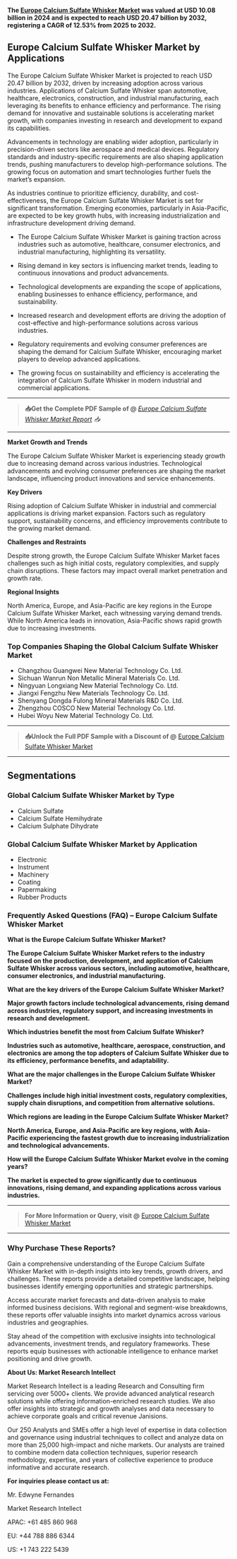 <p><strong>The <a href="https://www.marketresearchintellect.com/download-sample/?rid=1037404&amp;utm_source=Pulse-April-Europe&amp;utm_medium=852">Europe Calcium Sulfate Whisker Market</a> was valued at USD 10.08 billion in 2024 and is expected to reach USD 20.47 billion by 2032, registering a CAGR of 12.53% from 2025 to 2032.</strong></p><h2>Europe Calcium Sulfate Whisker Market by Applications&nbsp;</h2><p><p>The Europe Calcium Sulfate Whisker Market is projected to reach USD 20.47 billion by 2032, driven by increasing adoption across various industries. Applications of Calcium Sulfate Whisker span automotive, healthcare, electronics, construction, and industrial manufacturing, each leveraging its benefits to enhance efficiency and performance. The rising demand for innovative and sustainable solutions is accelerating market growth, with companies investing in research and development to expand its capabilities.</p><p>Advancements in technology are enabling wider adoption, particularly in precision-driven sectors like aerospace and medical devices. Regulatory standards and industry-specific requirements are also shaping application trends, pushing manufacturers to develop high-performance solutions. The growing focus on automation and smart technologies further fuels the market&rsquo;s expansion.</p><p>As industries continue to prioritize efficiency, durability, and cost-effectiveness, the Europe Calcium Sulfate Whisker Market is set for significant transformation. Emerging economies, particularly in Asia-Pacific, are expected to be key growth hubs, with increasing industrialization and infrastructure development driving demand.</p></p><ul><li><p>The Europe Calcium Sulfate Whisker Market is gaining traction across industries such as automotive, healthcare, consumer electronics, and industrial manufacturing, highlighting its versatility.</p></li><li><p>Rising demand in key sectors is influencing market trends, leading to continuous innovations and product advancements.</p></li><li><p>Technological developments are expanding the scope of applications, enabling businesses to enhance efficiency, performance, and sustainability.</p></li><li><p>Increased research and development efforts are driving the adoption of cost-effective and high-performance solutions across various industries.</p></li><li><p>Regulatory requirements and evolving consumer preferences are shaping the demand for Calcium Sulfate Whisker, encouraging market players to develop advanced applications.</p></li><li><p>The growing focus on sustainability and efficiency is accelerating the integration of Calcium Sulfate Whisker in modern industrial and commercial applications.</p></li></ul><hr /><blockquote><p><strong><span class="font-[700]">📥Get the Complete PDF Sample of @ </span></strong><em><span class="font-[700]"><a href="https://www.marketresearchintellect.com/download-sample/?rid=1037404&amp;utm_source=Pulse-April-Europe&amp;utm_medium=852" target="_blank" data-tracking-control-name="article-ssr-frontend-pulse_little-text-block" data-tracking-will-navigate="" data-test-link="">Europe Calcium Sulfate Whisker Market Report</a>&nbsp;📥</span></em></p></blockquote><hr /><p class="" data-start="77" data-end="360"><strong data-start="77" data-end="105">Market Growth and Trends</strong></p><p class="" data-start="77" data-end="360">The Europe Calcium Sulfate Whisker Market is experiencing steady growth due to increasing demand across various industries. Technological advancements and evolving consumer preferences are shaping the market landscape, influencing product innovations and service enhancements.</p><p class="" data-start="362" data-end="606"><strong data-start="362" data-end="377">Key Drivers</strong></p><p class="" data-start="362" data-end="606">Rising adoption of Calcium Sulfate Whisker in industrial and commercial applications is driving market expansion. Factors such as regulatory support, sustainability concerns, and efficiency improvements contribute to the growing market demand.</p><p class="" data-start="608" data-end="849"><strong data-start="608" data-end="637">Challenges and Restraints</strong></p><p class="" data-start="608" data-end="849">Despite strong growth, the Europe Calcium Sulfate Whisker Market faces challenges such as high initial costs, regulatory complexities, and supply chain disruptions. These factors may impact overall market penetration and growth rate.</p><p class="" data-start="851" data-end="1095"><strong data-start="851" data-end="872">Regional Insights</strong></p><p class="" data-start="851" data-end="1095">North America, Europe, and Asia-Pacific are key regions in the Europe Calcium Sulfate Whisker Market, each witnessing varying demand trends. While North America leads in innovation, Asia-Pacific shows rapid growth due to increasing investments.</p><p><h3>Top Companies Shaping the Global Calcium Sulfate Whisker Market </h3><ul><li>Changzhou Guangwei New Material Technology Co. Ltd.</li><li>Sichuan Wanrun Non Metallic Mineral Materials Co. Ltd.</li><li>Ningyuan Longxiang New Material Technology Co. Ltd.</li><li>Jiangxi Fengzhu New Materials Technology Co. Ltd.</li><li>Shenyang Dongda Fulong Mineral Materials R&D Co. Ltd.</li><li>Zhengzhou COSCO New Material Technology Co. Ltd.</li><li>Hubei Woyu New Material Technology Co. Ltd.</li></ul></p><hr /><blockquote><p><strong>📥Unlock the Full PDF Sample with a Discount of @</strong> <a href="https://www.marketresearchintellect.com/ask-for-discount/?rid=1037404&amp;utm_source=Pulse-April-Europe&amp;utm_medium=852">Europe Calcium Sulfate Whisker Market</a></p></blockquote><hr /><p><h2>Segmentations</h2><h3>Global Calcium Sulfate Whisker Market by Type</h3><ul><li>Calcium Sulfate</li><li>Calcium Sulfate Hemihydrate</li><li>Calcium Sulphate Dihydrate</li></ul><h3>Global Calcium Sulfate Whisker Market by Application</h3><ul><li>Electronic</li><li>Instrument</li><li>Machinery</li><li>Coating</li><li>Papermaking</li><li>Rubber Products</li></ul></p><h3><strong>Frequently Asked Questions (FAQ) &ndash; Europe Calcium Sulfate Whisker Market</strong></h3><p><strong>What is the Europe Calcium Sulfate Whisker Market?</strong></p><p><strong>The Europe Calcium Sulfate Whisker Market refers to the industry focused on the production, development, and application of Calcium Sulfate Whisker across various sectors, including automotive, healthcare, consumer electronics, and industrial manufacturing.</strong></p><p><strong>What are the key drivers of the Europe Calcium Sulfate Whisker Market?</strong></p><p><strong>Major growth factors include technological advancements, rising demand across industries, regulatory support, and increasing investments in research and development.</strong></p><p><strong>Which industries benefit the most from Calcium Sulfate Whisker?</strong></p><p><strong>Industries such as automotive, healthcare, aerospace, construction, and electronics are among the top adopters of Calcium Sulfate Whisker due to its efficiency, performance benefits, and adaptability.</strong></p><p><strong>What are the major challenges in the Europe Calcium Sulfate Whisker Market?</strong></p><p><strong>Challenges include high initial investment costs, regulatory complexities, supply chain disruptions, and competition from alternative solutions.</strong></p><p><strong>Which regions are leading in the Europe Calcium Sulfate Whisker Market?</strong></p><p><strong>North America, Europe, and Asia-Pacific are key regions, with Asia-Pacific experiencing the fastest growth due to increasing industrialization and technological advancements.</strong></p><p><strong>How will the Europe Calcium Sulfate Whisker Market evolve in the coming years?</strong></p><p><strong>The market is expected to grow significantly due to continuous innovations, rising demand, and expanding applications across various industries.</strong></p><hr /><blockquote><p><span class="font-[700]"><strong>For More Information or Query, visit&nbsp;@</strong>&nbsp;</span><span class="font-[700]"><a href="https://www.marketresearchintellect.com/product/calcium-sulfate-whisker-market/?utm_source=Linkedin&utm_medium=852" target="_blank" data-tracking-control-name="article-ssr-frontend-pulse_little-text-block" data-tracking-will-navigate="" data-test-link="">Europe Calcium Sulfate Whisker Market</a></span></p></blockquote><hr /><h3><strong data-start="0" data-end="31">Why Purchase These Reports?</strong></h3><p class="" data-start="35" data-end="297">Gain a comprehensive understanding of the Europe Calcium Sulfate Whisker Market with in-depth insights into key trends, growth drivers, and challenges. These reports provide a detailed competitive landscape, helping businesses identify emerging opportunities and strategic partnerships.</p><p class="" data-start="299" data-end="540">Access accurate market forecasts and data-driven analysis to make informed business decisions. With regional and segment-wise breakdowns, these reports offer valuable insights into market dynamics across various industries and geographies.</p><p class="" data-start="542" data-end="784">Stay ahead of the competition with exclusive insights into technological advancements, investment trends, and regulatory frameworks. These reports equip businesses with actionable intelligence to enhance market positioning and drive growth.</p><p><strong><span class="font-[700]">About Us: Market Research Intellect</span></strong></p><p><span class="">Market Research Intellect is a leading Research and Consulting firm servicing over 5000+ clients. We provide advanced analytical research solutions while offering information-enriched research studies.&nbsp;</span>We also offer insights into strategic and growth analyses and data necessary to achieve corporate goals and critical revenue Janisions.</p><p><span class="">Our 250 Analysts and SMEs offer a high level of expertise in data collection and governance using industrial techniques to collect and analyze data on more than 25,000 high-impact and niche markets. Our analysts are trained to combine modern data collection techniques, superior research methodology, expertise, and years of collective experience to produce informative and accurate research.</span></p><p><strong>For inquiries please contact us at:</strong></p><p>Mr. Edwyne Fernandes</p><p>Market Research Intellect</p><p>APAC: +61 485 860 968</p><p>EU: +44 788 886 6344</p><p>US: +1 743 222 5439</p>